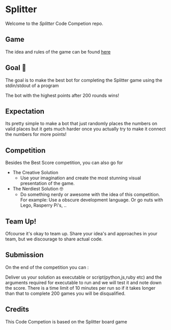 # Splitter

Welcome to the *Splitter* Code Competion repo.

## Game

The idea and rules of the game can be found [here](GAME.md)

## Goal :goal_net: 

The goal is to make the best bot for completing the Splitter game using the stdin/stdout of a program

The bot with the highest points after 200 rounds wins!
 
<!-- ## Offline
This is an *offline* code competition meaning that your code doesn't have  -->

<!-- ## Expectation
Although the first levels are doable, even by hand, the levels get trickier and harder to solve. Don't feel upset if you have a hard time reaching anything beyond level 50 or 100 or...It just get's really hard very fast.  -->

## Expectation

Its pretty simple to make a bot that just randomly places the numbers on valid places but it gets much harder once you actually try to make it connect the numbers for more points!

## Competition

Besides the Best Score competition, you can also go for 
- The Creative Solution 
     - Use your imagination and create the most stunning visual presentation of the game.
- The Nerdiest Solution :nerd_face:
     - Do something nerdy or awesome with the idea of this competition. For example: Use a obscure development language. Or go nuts with Lego, Rasperry Pi's, .. 

## Team Up!

Ofcourse it's okay to team up. Share your idea's and approaches in your team, but we discourage to share actual code.

## Submission

On the end of the competition you can :

Deliver us your solution as executable or script(python,js,ruby etc) and the arguments required for executable to run and we will test it and note down the score.
There is a time limit of 10 minutes per run so if it takes longer than that to complete 200 games you will be disqualified.

## Credits

This Code Competion is based on the Splitter board game